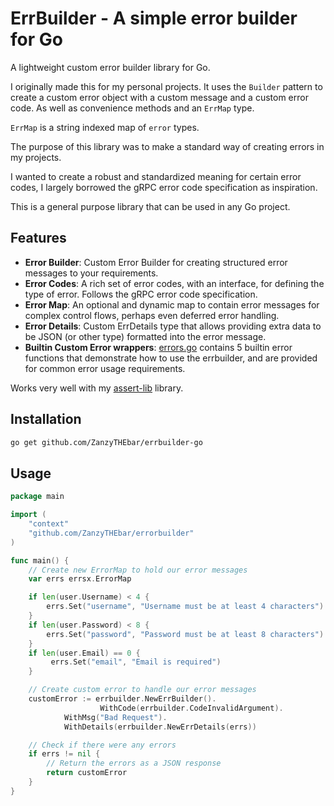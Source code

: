 # ErrBuilder - A simple error builder for Go

A lightweight custom error builder library for Go.

I originally made this for my personal projects. It uses the `Builder` pattern to create a custom error object with a custom message and a custom error code. As well as convenience methods and an `ErrMap` type. 

`ErrMap` is a string indexed map of `error` types.

The purpose of this library was to make a standard way of creating errors in my projects. 

I wanted to create a robust and standardized meaning for certain error codes, I largely borrowed the gRPC error code specification as inspiration.

This is a general purpose library that can be used in any Go project.

## Features

- **Error Builder**: Custom Error Builder for creating structured error messages to your requirements.
- **Error Codes**: A rich set of error codes, with an interface, for defining the type of error. Follows the gRPC error code specification.
- **Error Map**: An optional and dynamic map to contain error messages for complex control flows, perhaps even deferred error handling.
- **Error Details**: Custom ErrDetails type that allows providing extra data to be JSON (or other type) formatted into the error message.
- **Builtin Custom Error wrappers**: [errors.go](/errors.go) contains 5 builtin error functions that demonstrate how to use the errbuilder, and are provided for common error usage requirements.

Works very well with my [assert-lib](https://github.com/ZanzyTHEbar/assert-lib) library.

## Installation

```bash
go get github.com/ZanzyTHEbar/errbuilder-go
```

## Usage

```go
package main

import (
    "context"
    "github.com/ZanzyTHEbar/errorbuilder"
)

func main() {
    // Create new ErrorMap to hold our error messages
    var errs errsx.ErrorMap

    if len(user.Username) < 4 {
	    errs.Set("username", "Username must be at least 4 characters")
    }
    if len(user.Password) < 8 {
	    errs.Set("password", "Password must be at least 8 characters")
    }
    if len(user.Email) == 0 {
	     errs.Set("email", "Email is required")
    }

    // Create custom error to handle our error messages
    customError := errbuilder.NewErrBuilder().
                    WithCode(errbuilder.CodeInvalidArgument).
		    WithMsg("Bad Request").
		    WithDetails(errbuilder.NewErrDetails(errs))

    // Check if there were any errors
    if errs != nil {
	    // Return the errors as a JSON response
	    return customError
    }
}
```
